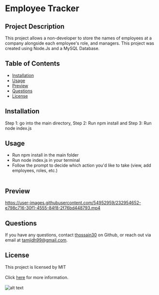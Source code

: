 # Employee Tracker

## Project Description
This project allows a non-developer to store the names of employees at a company alongside each employee's role, and managers. This project was created using Node.Js and a MySQL Database.

## Table of Contents
* [Installation](#installation)
* [Usage](#usage)
* [Preview](#preview)
* [Questions](#questions)
* [License](#license)

## Installation
Step 1: go into the main directory, Step 2: Run npm install and Step 3: Run node index.js

## Usage
* Run npm install in the main folder
* Run node index.js in your terminal
* Follow the prompt to decide which action you'd like to take (view, add employees, roles, etc.)
<br></br>

## Preview

https://user-images.githubusercontent.com/54952959/232954652-e798c716-30f1-4555-84f8-2f76bd448793.mp4


## Questions 
If you have any questions, contact [thossain30](https://github.com/thossain30) on Github, or reach out via email at tamjidh99@gmail.com.

## License
This project is licensed by MIT
<br></br>
Click [here](https://opensource.org/licenses/MIT) for more information.
<br></br>
![alt text](https://img.shields.io/badge/License-MIT-yellow.svg)
